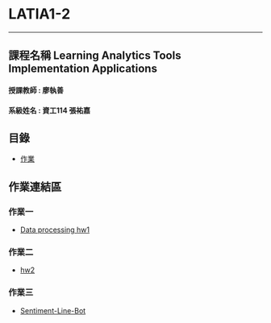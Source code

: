# LATIA1-2 
--- 
課程名稱 Learning Analytics Tools Implementation Applications
--- 

#### 授課教師 : 廖執善
#### 系級姓名 : 資工114 張祐嘉

## 目錄
+ [作業](#作業)

## 作業連結區

### 作業一
- [Data processing hw1](https://github.com/qwuzer/LATIA112-1/blob/main/Hw1/DataProcess.ipynb)
### 作業二
- [hw2](https://github.com/qwuzer/LATIA112-1/blob/main/Hw2/hw2.ipynb)

### 作業三
- [Sentiment-Line-Bot](https://github.com/qwuzer/LATIA112-1/tree/main/ReviewBot)
